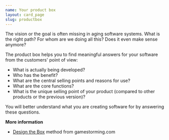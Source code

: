 ```yaml
---
name: Your product box
layout: card_page
slug: productbox
---
```

The vision or the goal is often missing in aging software systems. What is the right path? For whom are we doing all this? Does it even make sense anymore?

The product box helps you to find meaningful answers for your software from the customers' point of view:

* What is actually being developed?
* Who has the benefit?
* What are the central selling points and reasons for use?
* What are the core functions?
* What is the unique selling point of your product (compared to other products or the previous version)?

You will better understand what you are creating software for by answering these questions.

**More information**

* [Design the Box](https://gamestorming.com/design-the-box/) method from gamestorming.com

